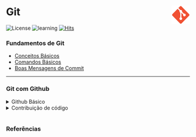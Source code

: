# Git <img src="images/Git_icon.png" width="10%" height="10%" align="right" valign="center"/> 

![License](https://img.shields.io/badge/Code%20License-GNU-green.svg)
![learning](https://img.shields.io/badge/Git-learning-green.svg)
[![Hits](https://hits.seeyoufarm.com/api/count/incr/badge.svg?url=https%3A%2F%2Fgithub.com%2Fwalissonaguirra%2Fgit&count_bg=%2379C83D&title_bg=%23555555&icon=&icon_color=%23E7E7E7&title=Views&edge_flat=false)](https://hits.seeyoufarm.com)

### **Fundamentos de Git**
- [Conceitos Básicos](docs/conceitos-basicos.md) 
- [Comandos Básicos](docs/comandos-basicos.md) 
- [Boas Mensagens de Commit](docs/boas-mensagens-de-commit.md) 

---

### **Git com Github**

<details>	
  <summary><a> Github Básico</a></summary>
</details>

<details>	
  <summary><a> Contribuição de código</a></summary>
</details>


<br/>

### **Referências**
